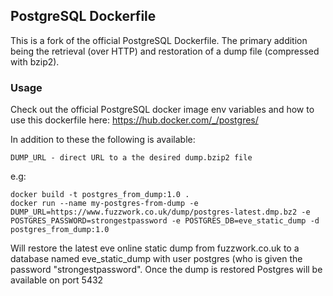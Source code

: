 ## PostgreSQL Dockerfile

This is a fork of the official PostgreSQL Dockerfile. The primary addition being the retrieval (over HTTP) and restoration of a dump file (compressed with bzip2).

### Usage
Check out the official PostgreSQL docker image env variables and how to use this dockerfile here: https://hub.docker.com/_/postgres/

In addition to these the following is available:
```
DUMP_URL - direct URL to a the desired dump.bzip2 file
```

e.g:
```
docker build -t postgres_from_dump:1.0 .
docker run --name my-postgres-from-dump -e DUMP_URL=https://www.fuzzwork.co.uk/dump/postgres-latest.dmp.bz2 -e POSTGRES_PASSWORD=strongestpassword -e POSTGRES_DB=eve_static_dump -d postgres_from_dump:1.0
```
Will restore the latest eve online static dump from fuzzwork.co.uk to a database named eve_static_dump with user postgres (who is given the password "strongestpassword".
Once the dump is restored Postgres will be available on port 5432
